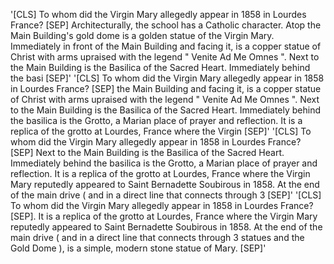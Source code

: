 
'[CLS] To whom did the Virgin Mary allegedly appear in 1858 in Lourdes France? [SEP] Architecturally, the school has a Catholic character. Atop the Main Building\'s gold dome is a golden statue of the Virgin Mary. Immediately in front of the Main Building and facing it, is a copper statue of Christ with arms upraised with the legend " Venite Ad Me Omnes ". Next to the Main Building is the Basilica of the Sacred Heart. Immediately behind the basi [SEP]'
'[CLS] To whom did the Virgin Mary allegedly appear in 1858 in Lourdes France? [SEP] the Main Building and facing it, is a copper statue of Christ with arms upraised with the legend " Venite Ad Me Omnes ". Next to the Main Building is the Basilica of the Sacred Heart. Immediately behind the basilica is the Grotto, a Marian place of prayer and reflection. It is a replica of the grotto at Lourdes, France where the Virgin [SEP]'
'[CLS] To whom did the Virgin Mary allegedly appear in 1858 in Lourdes France? [SEP] Next to the Main Building is the Basilica of the Sacred Heart. Immediately behind the basilica is the Grotto, a Marian place of prayer and reflection. It is a replica of the grotto at Lourdes, France where the Virgin Mary reputedly appeared to Saint Bernadette Soubirous in 1858. At the end of the main drive ( and in a direct line that connects through 3 [SEP]'
'[CLS] To whom did the Virgin Mary allegedly appear in 1858 in Lourdes France? [SEP]. It is a replica of the grotto at Lourdes, France where the Virgin Mary reputedly appeared to Saint Bernadette Soubirous in 1858. At the end of the main drive ( and in a direct line that connects through 3 statues and the Gold Dome ), is a simple, modern stone statue of Mary. [SEP]'